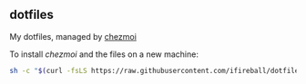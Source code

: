 dotfiles
--------

My dotfiles, managed by [chezmoi][cz]

To install *chezmoi* and the files on a new machine:

```bash
sh -c "$(curl -fsLS https://raw.githubusercontent.com/ifireball/dotfiles/main/install_chezmoi.sh)" -- init --apply ifireball
```

[cz]: https://www.chezmoi.io/
